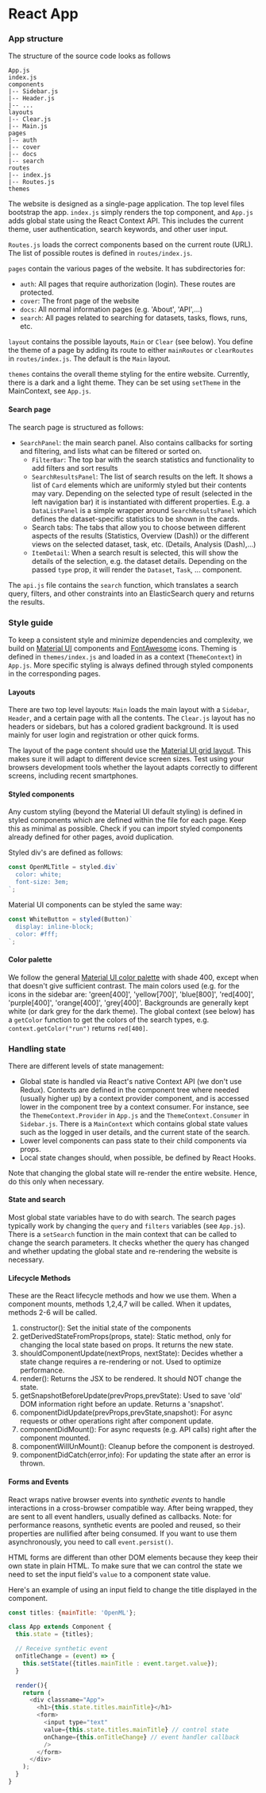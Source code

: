 # React App

### App structure
The structure of the source code looks as follows

```
App.js  
index.js  
components  
|-- Sidebar.js  
|-- Header.js  
|-- ...  
layouts  
|-- Clear.js  
|-- Main.js  
pages  
|-- auth  
|-- cover  
|-- docs  
|-- search  
routes  
|-- index.js  
|-- Routes.js
themes  
```

The website is designed as a single-page application.
The top level files bootstrap the app. `index.js` simply renders the top component, and
`App.js` adds global state using the React Context API. This includes the current theme, user
authentication, search keywords, and other user input.

`Routes.js` loads the correct components based on the current route (URL). The list of
possible routes is defined in `routes/index.js`.

`pages` contain the various pages of the website. It has subdirectories for:  

- `auth`: All pages that require authorization (login). These routes are protected.
- `cover`: The front page of the website
- `docs`: All normal information pages (e.g. 'About', 'API',...)
- `search`: All pages related to searching for datasets, tasks, flows, runs, etc.

`layout` contains the possible layouts, `Main` or `Clear` (see below). You define the theme of a page by 
adding its route to either `mainRoutes` or `clearRoutes` in `routes/index.js`. The default is the `Main` layout.

`themes` contains the overall theme styling for the entire website. Currently, there is a dark and a light theme. They can be set using `setTheme` 
in the MainContext, see `App.js`.

#### Search page
The search page is structured as follows:  

* `SearchPanel`: the main search panel. Also contains callbacks for sorting and filtering, and lists what can be filtered or sorted on.
  * `FilterBar`: The top bar with the search statistics and functionality to add filters and sort results
  * `SearchResultsPanel`: The list of search results on the left. It shows a list of `Card` elements which are uniformly styled but their contents may vary. Depending on the selected type of result (selected in the left navigation bar) it is instantiated with different properties. E.g. a `DataListPanel` is a simple wrapper around `SearchResultsPanel` which defines the dataset-specific statistics to be shown in the cards.
  * Search tabs: The tabs that allow you to choose between different aspects of the results (Statistics, Overview (Dash)) or the different views on the selected dataset, task, etc. (Details, Analysis (Dash),...)
  * `ItemDetail`: When a search result is selected, this will show the details of the selection, e.g. the dataset details. Depending on the passed `type` prop, it will render the `Dataset`, `Task`, ... component.

The `api.js` file contains the `search` function, which translates a search query, filters, and other constraints into an ElasticSearch query and returns the results.

### Style guide
To keep a consistent style and minimize dependencies and complexity, we build on [Material UI](https://material-ui.com/) components and [FontAwesome](https://fontawesome.com) icons. Theming is defined in `themes/index.js` and loaded in as a context (`ThemeContext`) in `App.js`. More specific styling
is always defined through styled components in the corresponding pages.

#### Layouts
There are two top level layouts: `Main` loads the main layout with a `Sidebar`, `Header`,
and a certain page with all the contents. The `Clear.js` layout has no headers or sidebars, 
but has a colored gradient background. It is used mainly for user login and registration or other quick forms. 

The layout of the page content should use the [Material UI grid layout](https://material-ui.com/components/grid/). This
makes sure it will adapt to different device screen sizes. Test using your browsers development tools whether the layout
adapts correctly to different screens, including recent smartphones.

#### Styled components
Any custom styling (beyond the Material UI default styling) is defined in styled components which are defined within the file for each page.
Keep this as minimal as possible. Check if you can import styled components already defined for other pages, avoid duplication.

Styled div's are defined as follows:
``` javascript
const OpenMLTitle = styled.div`
  color: white;
  font-size: 3em;
`;
```

Material UI components can be styled the same way:
``` javascript
const WhiteButton = styled(Button)`
  display: inline-block;
  color: #fff;
`;
```

#### Color palette
We follow the general [Material UI color palette](https://material-ui.com/customization/color/#color) with shade 400, except when that doesn't give sufficient contrast. The main colors used (e.g. for the icons in the sidebar are: 'green[400]', 'yellow[700]', 'blue[800]', 'red[400]', 'purple[400]', 'orange[400]', 'grey[400]'. Backgrounds are generally kept white (or dark grey for the dark theme). The global context (see below) has a `getColor` function to get the colors of the search types, e.g. `context.getColor("run")` returns `red[400]`.

### Handling state
There are different levels of state management:  

* Global state is handled via React's native Context API (we don't use Redux). Contexts are defined in the component tree where needed (usually higher up) by a context provider component, and is accessed lower in the component tree by a context consumer. For instance, see the `ThemeContext.Provider` in `App.js` and the `ThemeContext.Consumer` in `Sidebar.js`. There is a `MainContext` which contains global state values such as the logged in user details, and the current state of the search.
* Lower level components can pass state to their child components via props.  
* Local state changes should, when possible, be defined by React Hooks.

Note that changing the global state will re-render the entire website. Hence, do this only when necessary.

#### State and search
Most global state variables have to do with search. The search pages typically work by changing the `query` and `filters` variables (see `App.js`). There is a `setSearch` function in the main context that can be called to change the search parameters. It checks whether the query has changed and whether updating the global state and re-rendering the website is necessary.

#### Lifecycle Methods
These are the React lifecycle methods and how we use them. When a component mounts, methods 1,2,4,7 will be called. When it updates, methods 2-6 will be called.  

1. constructor(): Set the initial state of the components
2. getDerivedStateFromProps(props, state): Static method, only for changing the local state based on props. It returns the new state.
3. shouldComponentUpdate(nextProps, nextState): Decides whether a state change requires a re-rendering or not. Used to optimize performance.
4. render(): Returns the JSX to be rendered. It should NOT change the state.
5. getSnapshotBeforeUpdate(prevProps,prevState): Used to save 'old' DOM information right before an update. Returns a 'snapshot'.
6. componentDidUpdate(prevProps,prevState,snapshot): For async requests or other operations right after component update.
7. componentDidMount(): For async requests (e.g. API calls) right after the component mounted.
8. componentWillUnMount(): Cleanup before the component is destroyed.
9. componentDidCatch(error,info): For updating the state after an error is thrown.

#### Forms and Events
React wraps native browser events into _synthetic events_ to handle interactions in a cross-browser compatible way. After being wrapped, they are sent to
all event handlers, usually defined as callbacks. Note: for performance reasons, synthetic events are pooled and reused, so their properties are nullified after being consumed. If you want to use them asynchronously, you need to call `event.persist()`.

HTML forms are different than other DOM elements because they keep their own state in plain HTML. To make sure that we can control the state
we need to set the input field's `value` to a component state value.

Here's an example of using an input field to change the title displayed in the component.
``` javascript
const titles: {mainTitle: 'OpenML'};

class App extends Component {
  this.state = {titles};

  // Receive synthetic event
  onTitleChange = (event) => {
    this.setState({titles.mainTitle : event.target.value});
  }

  render(){
    return (      
      <div classname="App">
        <h1>{this.state.titles.mainTitle}</h1>
        <form>
          <input type="text"
          value={this.state.titles.mainTitle} // control state
          onChange={this.onTitleChange} // event handler callback
          />
        </form>
      </div>
    );
  }
}
```
